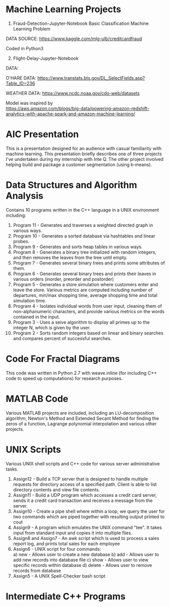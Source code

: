 # Machine Learning Projects

1) Fraud-Detection-Jupyter-Notebook
Basic Classification Machine Learning Problem

DATA SOURCE: https://www.kaggle.com/mlg-ulb/creditcardfraud

Coded in Python3

2) Flight-Delay-Jupyter-Notebook

DATA:

O'HARE DATA:
https://www.transtats.bts.gov/DL_SelectFields.asp?Table_ID=236

WEATHER DATA:
https://www.ncdc.noaa.gov/cdo-web/datasets

Model was inspired by  
https://aws.amazon.com/blogs/big-data/powering-amazon-redshift-analytics-with-apache-spark-and-amazon-machine-learning/

# AIC Presentation

This is a presentation designed for an audience with casual familiarity with machine learning.  This presentation briefly describes one of three projects I've undertaken during my internship with Inte Q.  The other project involved helping build and package a customer segmentation (using k-means).

# Data Structures and Algorithm Analysis

Contains 10 programs written in the C++ language in a UNIX environment including:
1) Program 11 - Generates and traverses a weighted directed graph in various ways.
2) Program 10 - Generates a sorted database via hashtables and linear probes.
3) Program 9  - Generates and sorts heap tables in various ways.
4) Program 8  - Generates a binary tree initialized with random integers, and then removes the leaves from the tree until empty.
5) Program 7  - Generates several binary trees and prints some attributes of them.
6) Program 6  - Generates several binary trees and prints their leaves in various orders (inorder, preorder and postorder)
7) Program 5  - Generates a store simulation where customers enter and leave the store.  Various metrics are computed including number of departures, min/max shopping time, average shopping time and total simulation time.  
8) Program 4  - Isolates individual words from user input, cleaning them of non-alphanumeric characters, 
and provide various metrics on the words contained in the input.  
9) Program 3  - Uses a seive algorithm to display all primes up to the integer N, which is given by the user.
10) Program 2 - Sorts random integers based on linear and binary searches and compares percent of successful searches.

# Code For Fractal Diagrams

This code was written in Python 2.7 with weave.inline (for including C++ code to speed up computations) for research purposes.  

# MATLAB Code

Various MATLAB projects are included, including an LU-decomposition algorithm, Newton's Method and Extended Secant Method for finding the zeros of a function, Lagrange polynomial interpolation and various other projects.  

# UNIX Scripts

Various UNIX shell scripts and C++ code for various server administrative tasks.

1) Assign12 - Build a TCP server that is designed to handle multiple requests for directory access of a specified path.  Client is able to list directory contents and view file contents.
2) Assign11 - Build a UDP program which accesses a credit card server, sends it a credit card transaction and receives a message from the server.
3) Assign10 - Create a pipe shell where within a loop, we query the user for two commands which are piped together with resulting output printed to cout
4) Assign9  - A program which emulates the UNIX command "tee".  It takes input from standard input and copies it into multiple files.
5) Assign8 and Assign7  - An awk script which is used to process a sales report log, and prints total sales for each employee
6) Assign6 - UNIX script for four commands:  
  a) new -    Allows user to create a new database
  b) add -    Allows user to add new records into database file
  c) show -   Allows user to view specific records within database
  d) delete - Allows user to remove records from database
7) Assign5 - A UNIX Spell-Checker bash script


# Intermediate C++ Programs


